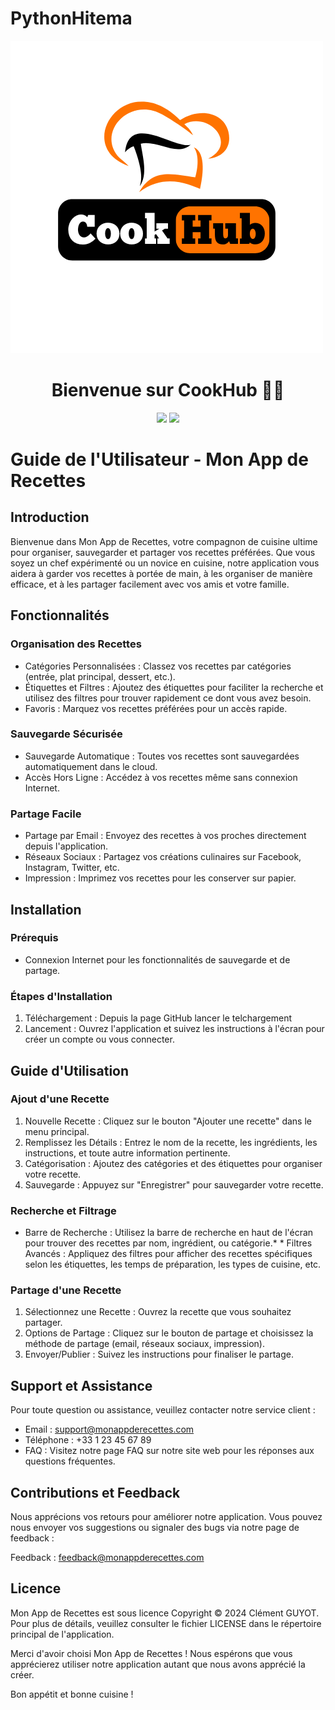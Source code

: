 # PythonHitema
![alt text](https://github.com/Sunaookami/PythonHitema/blob/main/Cook%20Hub.png)


<h1 align="center">Bienvenue sur CookHub 🍰👋</h1>
<p align="center">
  <img src="https://img.shields.io/badge/Windows-0078D6?style=for-the-badge&logo=windows&logoColor=white" />
  <img src="https://img.shields.io/badge/Python-3776AB?style=for-the-badge&logo=python&logoColor=white" />
</p>

# Guide de l'Utilisateur - Mon App de Recettes
## Introduction
Bienvenue dans Mon App de Recettes, votre compagnon de cuisine ultime pour organiser, sauvegarder et partager vos recettes préférées. Que vous soyez un chef expérimenté ou un novice en cuisine, notre application vous aidera à garder vos recettes à portée de main, à les organiser de manière efficace, et à les partager facilement avec vos amis et votre famille.

## Fonctionnalités
### Organisation des Recettes
* Catégories Personnalisées : Classez vos recettes par catégories (entrée, plat principal, dessert, etc.).
* Étiquettes et Filtres : Ajoutez des étiquettes pour faciliter la recherche et utilisez des filtres pour trouver rapidement ce dont vous avez besoin.
* Favoris : Marquez vos recettes préférées pour un accès rapide.
### Sauvegarde Sécurisée
* Sauvegarde Automatique : Toutes vos recettes sont sauvegardées automatiquement dans le cloud.
* Accès Hors Ligne : Accédez à vos recettes même sans connexion Internet.
### Partage Facile
* Partage par Email : Envoyez des recettes à vos proches directement depuis l'application.
* Réseaux Sociaux : Partagez vos créations culinaires sur Facebook, Instagram, Twitter, etc.
* Impression : Imprimez vos recettes pour les conserver sur papier.

## Installation
### Prérequis
* Connexion Internet pour les fonctionnalités de sauvegarde et de partage.
### Étapes d'Installation
1. Téléchargement : Depuis la page GitHub lancer le telchargement
2. Lancement : Ouvrez l'application et suivez les instructions à l'écran pour créer un compte ou vous connecter.

## Guide d'Utilisation
### Ajout d'une Recette
1. Nouvelle Recette : Cliquez sur le bouton "Ajouter une recette" dans le menu principal.
2. Remplissez les Détails : Entrez le nom de la recette, les ingrédients, les instructions, et toute autre information pertinente.
3. Catégorisation : Ajoutez des catégories et des étiquettes pour organiser votre recette.
4. Sauvegarde : Appuyez sur "Enregistrer" pour sauvegarder votre recette.

### Recherche et Filtrage
* Barre de Recherche : Utilisez la barre de recherche en haut de l'écran pour trouver des recettes par nom, ingrédient, ou catégorie.* * Filtres Avancés : Appliquez des filtres pour afficher des recettes spécifiques selon les étiquettes, les temps de préparation, les types de cuisine, etc.

### Partage d'une Recette
1. Sélectionnez une Recette : Ouvrez la recette que vous souhaitez partager.
2. Options de Partage : Cliquez sur le bouton de partage et choisissez la méthode de partage (email, réseaux sociaux, impression).
3. Envoyer/Publier : Suivez les instructions pour finaliser le partage.

## Support et Assistance
Pour toute question ou assistance, veuillez contacter notre service client :

* Email : support@monappderecettes.com
* Téléphone : +33 1 23 45 67 89
* FAQ : Visitez notre page FAQ sur notre site web pour les réponses aux questions fréquentes.

## Contributions et Feedback
Nous apprécions vos retours pour améliorer notre application. Vous pouvez nous envoyer vos suggestions ou signaler des bugs via notre page de feedback :

Feedback : feedback@monappderecettes.com

## Licence
Mon App de Recettes est sous licence Copyright © 2024 Clément GUYOT. Pour plus de détails, veuillez consulter le fichier LICENSE dans le répertoire principal de l'application.

Merci d'avoir choisi Mon App de Recettes ! Nous espérons que vous apprécierez utiliser notre application autant que nous avons apprécié la créer.

Bon appétit et bonne cuisine !
